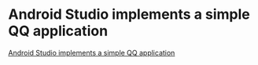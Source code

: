# Android Studio implements a simple QQ application
[Android Studio implements a simple QQ application](https://aiwithcloud.com/2022/09/19/android_studio_implements_a_simple_qq_application/)
